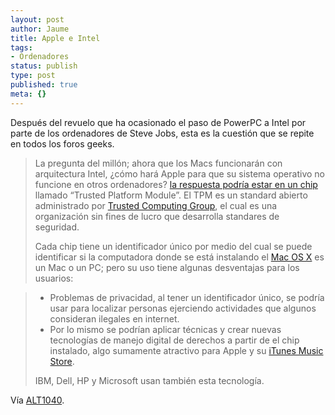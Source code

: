```yaml
---
layout: post
author: Jaume
title: Apple e Intel
tags:
- Ordenadores
status: publish
type: post
published: true
meta: {}
---
```

Después del revuelo que ha ocasionado el paso de PowerPC a Intel por parte de los ordenadores de Steve Jobs, esta es la cuestión que se repite en todos los foros geeks.

>La pregunta del millón; ahora que los Macs funcionarán con arquitectura Intel, ¿cómo hará Apple para que su sistema operativo no funcione en otros ordenadores? <a href="http://www.vnunet.com/vnunet/news/2137787/security-chip-block-non-macs">la respuesta podría estar en un chip</a> llamado &#8220;Trusted Platform Module&#8221;. El TPM es un standard abierto administrado por <a href="https://www.trustedcomputinggroup.org/home">Trusted Computing Group</a>, el cual es una organización sin fines de lucro que desarrolla standares de seguridad.  
>
>Cada chip tiene un identificador único por medio del cual se puede identificar si la computadora donde se está instalando el <a href="http://apple.com/macosx">Mac OS X</a> es un Mac o un PC; pero su uso tiene algunas desventajas para los usuarios:  

> - Problemas de privacidad, al tener un identificador único, se podría usar para localizar personas ejerciendo actividades que algunos consideran ilegales en internet.  
> - Por lo mismo se podrían aplicar técnicas y crear nuevas tecnologías de manejo digital de derechos a partir de el chip instalado, algo sumamente atractivo para Apple y su <a href="http://apple.com/itunes">iTunes Music Store</a>.  
>
>IBM, Dell, HP y Microsoft usan también esta tecnología.

Vía <a href="http://www.alt1040.com">ALT1040</a>.
